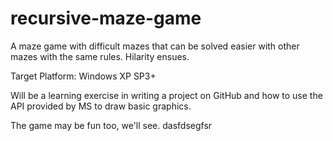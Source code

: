 recursive-maze-game
===================

A maze game with difficult mazes that can be solved easier with other mazes with the same rules.  Hilarity ensues.

Target Platform:
Windows XP SP3+

Will be a learning exercise in writing a project on GitHub and how to use the API provided by MS to draw basic graphics.

The game may be fun too, we'll see.
dasfdsegfsr